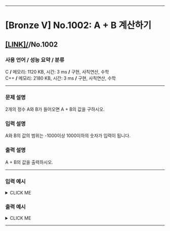 <hr>

# [Bronze V] No.1002: A + B 계산하기

## [[LINK]/](http://ascode.org/problem.php?id=1002)/No.1002 

### 사용 언어 / 성능 요약 / 분류 

C **/** 메모리: 1120 KB, 시간: 3 ms **/** 구현, 사칙연산, 수학 <br>
C++ **/** 메모리: 2180 KB, 시간: 3 ms **/** 구현, 사칙연산, 수학 <br>

<hr>

### 문제 설명 

2개의 정수 A와 B가 들어오면 A + B의 값을 구하시오.

### 입력 설명 

A와 B의 값의 범위는 -1000이상 1000이하의 숫자가 입력이 됩니다.

### 출력 설명 

A + B의 값을 출력하시오.

<hr>

### 입력 예시

<details><summary>CLICK ME</summary>
<pre>
<strong>2 4</strong>
</pre>
</details>

### 출력 예시

<details><summary>CLICK ME</summary>
<pre>
<strong>6</strong>
</pre>
</details>

<hr>

